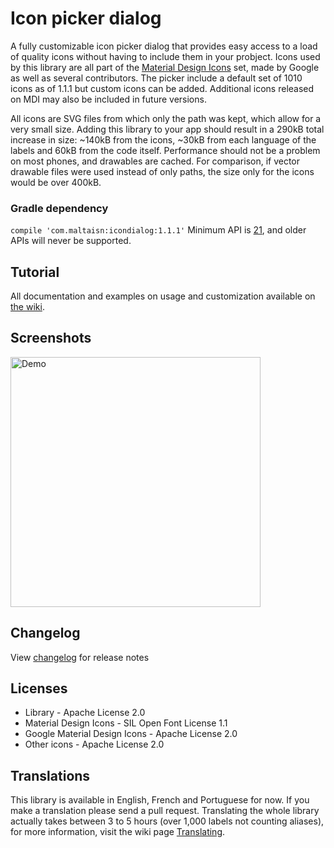 # Icon picker dialog
A fully customizable icon picker dialog that provides easy access to a load of quality icons without having to include them in your probject. Icons used by this library are all part of the [Material Design Icons](https://github.com/Templarian/MaterialDesign) set, made by Google as well as several contributors. The picker include a default set of 1010 icons as of 1.1.1 but custom icons can be added. Additional icons released on MDI may also be included in future versions.

All icons are SVG files from which only the path was kept, which allow for a very small size. Adding this library to your app should result in a 290kB total increase in size: ~140kB from the icons, ~30kB from each language of the labels and 60kB from the code itself. Performance should not be a problem on most phones, and drawables are cached. For comparison, if vector drawable files were used instead of only paths, the size only for the icons would be over 400kB.

### Gradle dependency
`compile 'com.maltaisn:icondialog:1.1.1'`
Minimum API is [21](https://twitter.com/minSdkVersion/status/988538738639765505), and older APIs will never be supported.

## Tutorial
All documentation and examples on usage and customization available on [the wiki](https://github.com/maltaisn/icondialoglib/wiki).

## Screenshots
<img src="screenshots/demo.gif" alt="Demo" width="400px"/>

## Changelog
View [changelog](https://github.com/maltaisn/icondialoglib/blob/master/CHANGELOG.md) for release notes

## Licenses
- Library - Apache License 2.0
- Material Design Icons - SIL Open Font License 1.1
- Google Material Design Icons - Apache License 2.0
- Other icons - Apache License 2.0

## Translations
This library is available in English, French and Portuguese for now. If you make a translation please send a pull request. Translating the whole library actually takes between 3 to 5 hours (over 1,000 labels not counting aliases), for more information, visit the wiki page [Translating](https://github.com/maltaisn/icondialoglib/wiki/Translating).
